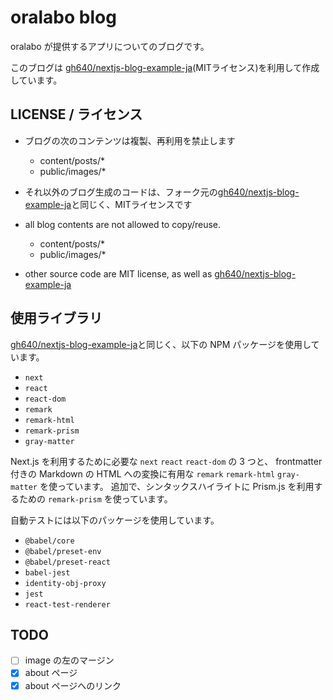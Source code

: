 
# oralabo blog

oralabo が提供するアプリについてのブログです。

このブログは  [gh640/nextjs-blog-example-ja](https://github.com/gh640/nextjs-blog-example-ja)(MITライセンス)を利用して作成しています。

## LICENSE / ライセンス

- ブログの次のコンテンツは複製、再利用を禁止します
  - content/posts/*
  - public/images/*
- それ以外のブログ生成のコードは、フォーク元の[gh640/nextjs-blog-example-ja](https://github.com/gh640/nextjs-blog-example-ja)と同じく、MITライセンスです

- all blog contents are not allowed to copy/reuse.
  - content/posts/*
  - public/images/*
- other source code are MIT license, as well as [gh640/nextjs-blog-example-ja](https://github.com/gh640/nextjs-blog-example-ja)

## 使用ライブラリ

[gh640/nextjs-blog-example-ja](https://github.com/gh640/nextjs-blog-example-ja)と同じく、以下の NPM パッケージを使用しています。

- `next`
- `react`
- `react-dom`
- `remark`
- `remark-html`
- `remark-prism`
- `gray-matter`

Next.js を利用するために必要な `next` `react` `react-dom` の 3 つと、 frontmatter 付きの Markdown の HTML への変換に有用な `remark` `remark-html` `gray-matter` を使っています。
追加で、シンタックスハイライトに Prism.js を利用するための `remark-prism` を使っています。

自動テストには以下のパッケージを使用しています。

- `@babel/core`
- `@babel/preset-env`
- `@babel/preset-react`
- `babel-jest`
- `identity-obj-proxy`
- `jest`
- `react-test-renderer`

## TODO

- [ ] image の左のマージン
- [x] about ページ
- [x] about ページへのリンク
